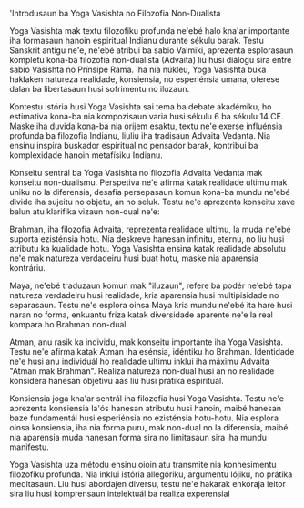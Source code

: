 'Introdusaun ba Yoga Vasishta no Filozofia Non-Dualista

Yoga Vasishta mak textu filozofiku profunda ne'ebé halo kna'ar importante iha formasaun hanoin espiritual Indianu durante sékulu barak. Testu Sanskrit antigu ne'e, ne'ebé atribui ba sabio Valmiki, aprezenta esplorasaun kompletu kona-ba filozofia non-dualista (Advaita) liu husi diálogu sira entre sabio Vasishta no Prínsipe Rama. Iha nia núkleu, Yoga Vasishta buka haklaken natureza realidade, konsiensia, no esperiénsia umana, oferese dalan ba libertasaun husi sofrimentu no iluzaun.

Kontestu istória husi Yoga Vasishta sai tema ba debate akadémiku, ho estimativa kona-ba nia kompozisaun varia husi sékulu 6 ba sékulu 14 CE. Maske iha duvida kona-ba nia orijem esaktu, textu ne'e exerse influénsia profunda ba filozofia Indianu, liuliu iha tradisaun Advaita Vedanta. Nia ensinu inspira buskador espiritual no pensador barak, kontribui ba komplexidade hanoin metafísiku Indianu.

Konseitu sentrál ba Yoga Vasishta no filozofia Advaita Vedanta mak konseitu non-dualismu. Perspetiva ne'e afirma katak realidade ultimu mak uniku no la diferensia, desafia persepasaun komun kona-ba mundu ne'ebé divide iha sujeitu no objetu, an no seluk. Testu ne'e aprezenta konseitu xave balun atu klarifika vizaun non-dual ne'e:

Brahman, iha filozofia Advaita, reprezenta realidade ultimu, la muda ne'ebé suporta ezisténsia hotu. Nia deskreve hanesan infinitu, eternu, no liu husi atributu ka kualidade hotu. Yoga Vasishta ensina katak realidade absolutu ne'e mak natureza verdadeiru husi buat hotu, maske nia aparensia kontráriu.

Maya, ne'ebé traduzaun komun mak "iluzaun", refere ba podér ne'ebé tapa natureza verdadeiru husi realidade, kria aparensia husi multipisidade no separasaun. Testu ne'e esplora oinsa Maya kria mundu ne'ebé ita hare husi naran no forma, enkuantu friza katak diversidade aparente ne'e la real kompara ho Brahman non-dual.

Atman, anu rasik ka individu, mak konseitu importante iha Yoga Vasishta. Testu ne'e afirma katak Atman iha esénsia, idéntiku ho Brahman. Identidade ne'e husi anu individuál ho realidade ultimu inklui iha máximu Advaita "Atman mak Brahman". Realiza natureza non-dual husi an no realidade konsidera hanesan objetivu aas liu husi prátika espiritual.

Konsiensia joga kna'ar sentrál iha filozofia husi Yoga Vasishta. Testu ne'e aprezenta konsiensia la'ós hanesan atributu husi hanoin, maibé hanesan baze fundamentál husi esperiénsia no ezisténsia hotu-hotu. Nia esplora oinsa konsiensia, iha nia forma puru, mak non-dual no la diferensia, maibé nia aparensia muda hanesan forma sira no limitasaun sira iha mundu manifestu.

Yoga Vasishta uza métodu ensinu oioin atu transmite nia konhesimentu filozofiku profunda. Nia inklui istória allegóriku, argumentu lójiku, no prátika meditasaun. Liu husi abordajen diversu, testu ne'e hakarak enkoraja leitor sira liu husi komprensaun intelektuál ba realiza experensial